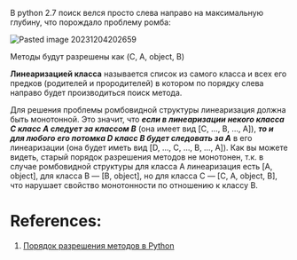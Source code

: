 В python 2.7 поиск велся просто слева направо на максимальную глубину, что порождало проблему ромба:

![Pasted image 20231204202659](Pasted%20image%2020231204202659.png)

Методы будут разрешены как (C, A, object, B)

**Линеаризацией класса** называется список из самого класса и всех его предков (родителей и прородителей) в котором по порядку слева направо будет производиться поиск метода.

Для решения проблемы ромбовидной структуры линеаризация должна быть монотонной. Это значит, что ***если в линеаризации некого класса C класс A следует за классом B*** (она имеет вид [C, …, B, …, A]), ***то и для любого его потомка D класс B будет следовать за A*** в его линеаризации (она будет иметь вид [D, …, C, …, B, …, A]). Как вы можете видеть, старый порядок разрешения методов не монотонен, т.к. в случае ромбовидной структуры для класса A линеаризация есть [A, object], для класса B — [B, object], но для класса C — [C, A, object, B], что нарушает свойство монотонности по отношению к классу B.

# References:

1. [Порядок разрешения методов в Python](!https://habr.com/ru/articles/62203/)

